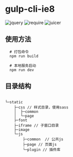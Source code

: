 # gulp-cli-ie8
  ![jquery](https://img.shields.io/badge/jquery-1.8.3-blue.svg?style=flat-square)
  ![require](https://img.shields.io/badge/require-2.3.3-red.svg)
  ![juicer](https://img.shields.io/badge/juicer-0.6.14-orange.svg)
 
## 使用方法

``` shell
  # 打包命令
  npm run build
  
  # 本地服务启动
  npm run dev
```

## 目录结构
``` 

└─static 
    ├─css // 样式目录，使用sass
    │  ├─common 
    │  └─page
    ├─font 
    ├─iframe // 子窗口目录
    ├─image 
    └─js
        ├─common  // 公共js
        ├─page // 页面js
        └─plugin // 插件库
```